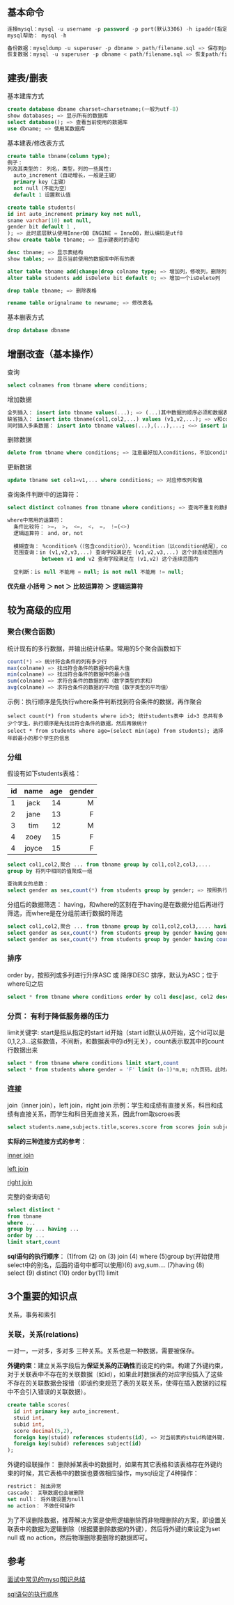 ## 基本命令
```sql
连接mysql：mysql -u username -p password -p port(默认3306) -h ipaddr(指定的IP地址)
mysql帮助： mysql -h 

备份数据：mysqldump -u superuser -p dbname > path/filename.sql => 保存到path/filename.sql 中
恢复数据：mysql -u superuser -p dbname < path/filename.sql => 恢复path/filename.sql到数据库中
```
## 建表/删表 
基本建库方式
```sql
create database dbname charset=charsetname;(一般为utf-8)
show databases; => 显示所有的数据库
select database(); => 查看当前使用的数据库
use dbname; => 使用某数据库

```
基本建表/修改表方式
```sql
create table tbname(column type);
例子：
列及其类型的： 列名，类型，列的一些属性:
  auto_increment（自动增长，一般是主键） 
  primary key（主键）
  not null（不能为空）
  default 1 设置默认值

create table students(
id int auto_increment primary key not null, 
sname varchar(10) not null,
gender bit default 1 ,
); => 此时底层默认使用InnerDB ENGINE = InnoDB，默认编码是utf8 
show create table tbname; => 显示建表时的语句

desc tbname; => 显示表结构
show tables; => 显示当前使用的数据库中所有的表

alter table tbname add|change|drop colname type; => 增加列，修改列，删除列
alter table students add isDelete bit default 0; => 增加一个isDelete列

drop table tbname; => 删除表格

rename table orignalname to newname; => 修改表名
```

基本删表方式
```sql
drop database dbname
```


## 增删改查（基本操作）
查询
```sql
select colnames from tbname where conditions; 
```
增加数据
```sql
全列插入： insert into tbname values(...); => (...)其中数据的顺序必须和数据表的结构一致，每个列都要取到
缺省插入： insert into tbname(col1,col2,...) values (v1,v2,...); => v和col一一对应(顺序)
同时插入多条数据： insert into tbname values(...),(...),...; <=> insert into tbname(col1,col2,...) values(v1,v2,...),(v1,v2,...),...; =>在程序中用该方法可以提高插入数据的速度
```

删除数据
```sql
delete from tbname where conditions; => 注意最好加入conditions，不加conditions则会删除整张表中的数据
```

更新数据
```sql
update tbname set col1=v1,... where conditions; => 对应修改列和值
```

查询条件判断中的运算符：
```sql
select distinct colnames from tbname where conditions; => 查询不重复的数据 distinct,不同的colname用逗号分割

where中常用的运算符：
  条件比较符： >=， >， <=， <， =， !=(<>)
  逻辑运算符： and，or，not
  
  模糊查询： %condition%（（包含condition）），%condition（以condition结尾），condition%（以condition开头）,condition_（以condition开头且后面只包含一个字符，两个字符就是两个下划线）
  范围查询：in (v1,v2,v3,...) 查询字段满足在 (v1,v2,v3,...) 这个非连续范围内
           between v1 and v2 查询字段满足在 (v1,v2) 这个连续范围内
  
  空判断：is null 不能用 = null; is not null 不能用 != null;
```
**优先级 小括号 ＞ not ＞ 比较运算符 ＞ 逻辑运算符**

## 较为高级的应用
### 聚合(聚合函数)
统计现有的多行数据，并输出统计结果。常用的5个聚合函数如下
```sql
count(*) => 统计符合条件的列有多少行
max(colname) => 找出符合条件的数据中的最大值
min(colname) => 找出符合条件的数据中的最小值
sum(colname) => 求符合条件的数据的和（数字类型的求和）
avg(colname) => 求符合条件的数据的平均值（数字类型的平均值）
```
示例：执行顺序是先执行where条件判断找到符合条件的数据，再作聚合
```
select count(*) from students where id>3; 统计students表中 id>3 总共有多少个学生，执行顺序是先找出符合条件的数据，然后再做统计
select * from students where age=(select min(age) from students); 选择年龄最小的那个学生的信息
```
### 分组
假设有如下students表格：

|id| name        | age           | gender  |
|--|:-----------:|:-------------:| -------:|
|1| jack         | 14            |M    |
|2| jane         | 13            |F    |
|3| tim          | 12            |M    |
|4| zoey         | 15            |F    |
|4| joyce         | 15           |F    |

```sql
select col1,col2,聚合 ... from tbname group by col1,col2,col3,....
group by 将列中相同的值聚成一组

查询男女的总数：
select gender as sex,count(*) from students group by gender; => 按照执行顺序，先作聚合，即按照gender分成M 和 F两组，然后再做聚合和筛选数据
```
分组后的数据筛选： having，和where的区别在于having是在数据分组后再进行筛选，而where是在分组前进行数据的筛选
```sql
select col1,col2,聚合 ... from tbname group by col1,col2,col3,.... having col1,col2,...,聚合...
select gender as sex,count(*) from students group by gender having gender='F'; 聚合结果后选出gender为F的那些数据的统计结果
select gender as sex,count(*) from students group by gender having count(*)> 2; 聚合结果后选出分组的行数大于2的那些数据的结果
```

### 排序
order by，按照列或多列进行升序ASC 或 降序DESC 排序，默认为ASC；位于where句之后
```sql
select * from tbname where conditions order by col1 desc|asc, col2 desc|asc,... 
```

### 分页： 有利于降低服务器的压力
limit关键字: start是指从指定的start id开始（start id默认从0开始，这个id可以是0,1,2,3...这些数值，不间断，和数据表中的id列无关），count表示取其中的count行数据出来
```sql
select * from tbname where conditions limit start,count
select * from students where gender = 'F' limit (n-1)*m,m; n为页码，此时从1开始计算，m为每页要显示的数据条数
```

### 连接
join（inner join），left join，right join
示例：学生和成绩有直接关系，科目和成绩有直接关系，而学生和科目无直接关系，因此from取scroes表
```sql
select students.name,subjects.title,scores.score from scores join subjects on subjects.id = scores.subid inner join students on  students.id = scores.stuid;
```
**实际的三种连接方式的参考**：

[inner join](http://www.w3school.com.cn/sql/sql_join_inner.asp)

[left join](http://www.w3school.com.cn/sql/sql_join_left.asp)

[right join](http://www.w3school.com.cn/sql/sql_join_right.asp)

完整的查询语句
```sql
select distinct *
from tbname
where ...
group by ... having ...
order by ...
limit start,count
```
**sql语句的执行顺序**：
(1)from (2) on (3) join (4) where (5)group by(开始使用select中的别名，后面的语句中都可以使用)(6) avg,sum.... (7)having (8) select (9) distinct (10) order by(11) limit 




## 3个重要的知识点
关系，事务和索引
### 关联，关系(relations)
一对一，一对多，多对多 三种关系。关系也是一种数据，需要被保存。

**外键约束**：建立关系字段后为**保证关系的正确性**而设定的约束。构建了外键约束，对于关联表中不存在的关联数据（如id），如果此时数据表的对应字段插入了这些不存在的关联数据会报错（即该约束规范了表的关联关系，使得在插入数据的过程中不会引入错误的关联数据）。
```sql
create table scores(
  id int primary key auto_increment,
  stuid int,
  subid int,
  score decimal(5,2),
  foreign key(stuid) references students(id), => 对当前表的stuid构建外键，对应的是students表的id
  foreign key(subid) references subject(id)
);
```

外键的级联操作： 删除掉某表中的数据时，如果有其它表格和该表格存在外键约束的时候，其它表格中的数据也要做相应操作，mysql设定了4种操作：
```sql
restrict： 抛出异常
cascade： 关联数据也会被删除
set null： 将外键设置为null
no action： 不做任何操作
```
为了不误删除数据，推荐解决方案是使用逻辑删除而非物理删除的方案，即设置关联表中的数据为逻辑删除（根据要删除数据的外键），然后将外键约束设定为set null 或 no action，然后物理删除要删除的数据即可。

## 参考
[面试中常见的mysql知识总结](https://blog.csdn.net/DERRANTCM/article/details/51534498)

[sql语句的执行顺序](https://blog.csdn.net/u014044812/article/details/51004754)
